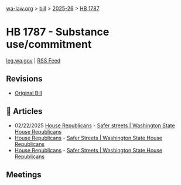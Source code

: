 [wa-law.org](/) > [bill](/bill/) > [2025-26](/bill/2025-26/) > [HB 1787](/bill/2025-26/hb/1787/)

# HB 1787 - Substance use/commitment
[leg.wa.gov](https://app.leg.wa.gov/billsummary?BillNumber=1787&Year=2025&Initiative=false) | [RSS Feed](./rss.xml)

## Revisions
* [Original Bill](1/)

## 📰 Articles
* 02/22/2025 [House Republicans](/org/house_republicans/) - [Safer streets | Washington State House Republicans](https://houserepublicans.wa.gov/current/safer-streets/#:~:text=House%20Bill%201787)
* [House Republicans](/org/house_republicans/) - [Safer Streets | Washington State House Republicans](http://houserepublicans.wa.gov/our-priorities/safer-streets/#:~:text=House%20Bill%201787)
* [House Republicans](/org/house_republicans/) - [Safer Streets | Washington State House Republicans](https://houserepublicans.wa.gov/our-priorities/safer-streets/#:~:text=House%20Bill%201787)

## Meetings